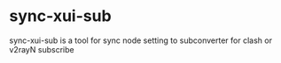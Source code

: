 # sync-xui-sub
sync-xui-sub is a tool for sync node setting to subconverter for clash or v2rayN subscribe
